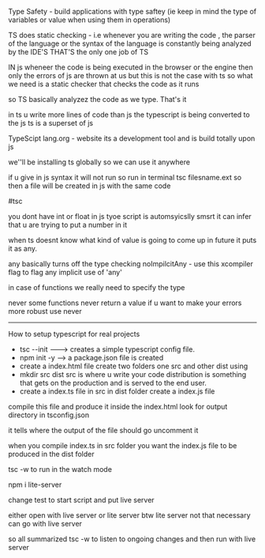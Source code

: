 Type Safety - build applications with type saftey (ie keep in mind the type of variables or value when using them in operations)

TS does static checking - i.e whenever you are writing the code , the parser of the language or the syntax of the language is constantly being analyzed by the IDE'S
THAT'S the only one job of TS

IN js wheneer the code is being executed in the browser or the engine then only the errors of js are thrown at us
but this is not the case with ts 
so what we need is a static checker that checks the code as it runs


so TS basically analyzez the code as we type. That's it

in ts u write more lines of code than js
the typescript is being converted to the js
ts is a superset of js

TypeScipt lang.org - website
its a development tool and is build totally upon js


we''ll be installing ts globally so we can use it anywhere
 

if u give in js syntax it will not run 
so run in terminal tsc filesname.ext
so then a file will be created in js with the same code



#tsc 

you dont have int or float in js
tyoe script is automsyicslly smsrt it can infer that u are trying to put a number in it

when ts doesnt know what kind of value is going to come up in future it puts it as any.

any basically turns off the type checking
noImpilcitAny - use this xcompiler flag to flag any implicit use of 'any'

in case of functions we really need to specify the type

never
some functions never return a value
if u want to make your errors more robust use never

**************************************************************************************************

How to setup typescript for real projects

* tsc --init ---> creates a simple typescript config file.
* npm init -y --> a package.json file is created
* create a index.html file
create two folders one src and other dist
using 
* mkdir src dist
src is where u write your code
distribution is something that gets on the production and is served to the end user.
* create a index.ts file in src
in dist folder create a index.js file


compile this file and produce it inside the index.html
look for output directory in tsconfig.json

it tells where the output of the file should go
uncomment it 

when you compile index.ts in src folder you want the index.js file to be
produced in the dist folder 

tsc -w
to run in the watch mode

npm i lite-server

change test to start script and put live server

either open with live server or lite server
btw lite server not that necessary can go with live server


so all summarized tsc -w to listen to ongoing changes 
and then run with live server
